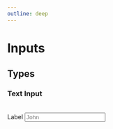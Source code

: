 ```yaml
---
outline: deep
---
```


<style>
    @import './../../dist/css/main.css';
</style>

# Inputs

## Types

### Text Input

<br>
<label class="ivf-form-label" for="first_name">Label</label>
<input class="ivf-form-input" type="text" id="first_name" placeholder="John"/>
